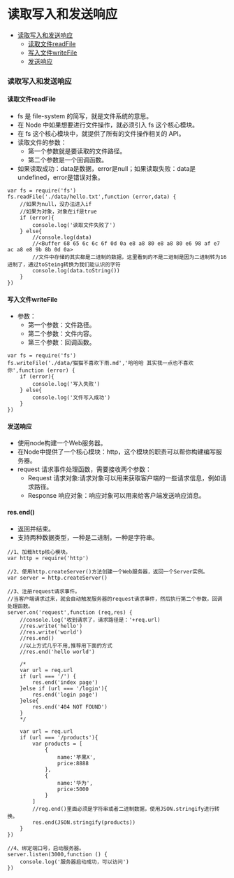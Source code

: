 # 读取写入和发送响应

- [读取写入和发送响应](#读取写入和发送响应)
	- [读取文件readFile](#读取文件readfile)
	- [写入文件writeFile](#写入文件writefile)
	- [发送响应](#发送响应)

### 读取写入和发送响应

#### 读取文件readFile

- fs 是 file-system 的简写，就是文件系统的意思。
- 在 Node 中如果想要进行文件操作，就必须引入 fs 这个核心模块。
- 在 fs 这个核心模块中，就提供了所有的文件操作相关的 API。
- 读取文件的参数：
	- 第一个参数就是要读取的文件路径。
	- 第二个参数是一个回调函数。
- 如果读取成功：data是数据，error是null；如果读取失败：data是undefined，error是错误对象。

```
var fs = require('fs')
fs.readFile('./data/hello.txt',function (error,data) {
    //如果为null，没办法进入if
    //如果为对象，对象在if是true
    if (error){
        console.log('读取文件失败了')
    } else{
        //console.log(data)
        //<Buffer 68 65 6c 6c 6f 0d 0a e8 a8 80 e8 a8 80 e6 98 af e7 ac a8 e8 9b 8b 0d 0a>
        //文件中存储的其实都是二进制的数据，这里看到的不是二进制是因为二进制转为16进制了，通过toSteing转换为我们能认识的字符
        console.log(data.toString())
    }
})
```

#### 写入文件writeFile

- 参数：
	- 第一个参数：文件路径。
	- 第二个参数：文件内容。
	- 第三个参数：回调函数。

```
var fs = require('fs')
fs.writeFile('./data/猫猫不喜欢下雨.md','哈哈哈 其实我一点也不喜欢你',function (error) {
    if (error){
        console.log('写入失败')
    } else{
        console.log('文件写入成功')
    }
})
```

#### 发送响应

- 使用node构建一个Web服务器。
- 在Node中提供了一个核心模块：http，这个模块的职责可以帮你构建编写服务器。
- request 请求事件处理函数，需要接收两个参数：
	- Request 请求对象:请求对象可以用来获取客户端的一些请求信息，例如请求路径。
	- Response 响应对象：响应对象可以用来给客户端发送响应消息。

#### res.end()

- 返回并结束。
- 支持两种数据类型，一种是二进制，一种是字符串。

```
//1、加载http核心模块。
var http = require('http')

//2、使用http.createServer()方法创建一个Web服务器，返回一个Server实例。
var server = http.createServer()

//3、注册request请求事件。
//当客户端请求过来，就会自动触发服务器的request请求事件，然后执行第二个参数，回调处理函数。
server.on('request',function (req,res) {
    //console.log('收到请求了，请求路径是：'+req.url)
    //res.write('hello')
    //res.write('world')
    //res.end()
    //以上方式几乎不用,推荐用下面的方式
    //res.end('hello world')

    /*
    var url = req.url
    if (url === '/') {
        res.end('index page')
    }else if (url === '/login'){
        res.end('login page')
    }else{
        res.end('404 NOT FOUND')
    }
    */

    var url = req.url
    if (url === '/products'){
        var products = [
            {
                name:'苹果X',
                price:8888
            },
            {
                name:'华为',
                price:5000
            }
        ]
        //reg.end()里面必须是字符串或者二进制数据，使用JSON.stringify进行转换。
        res.end(JSON.stringify(products))
    }
})

//4、绑定端口号，启动服务器。
server.listen(3000,function () {
    console.log('服务器启动成功，可以访问')
})
```